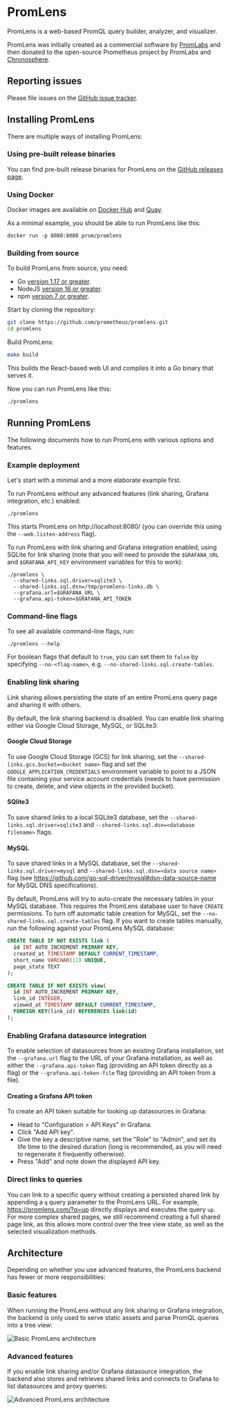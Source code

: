 # PromLens

PromLens is a web-based PromQL query builder, analyzer, and visualizer.

PromLens was initially created as a commercial software by [PromLabs](https://promlabs.com/) and then donated to the open-source Prometheus project by PromLabs and [Chronosphere](https://www.chronosphere.io/).

## Reporting issues

Please file issues on the [GitHub issue tracker](https://github.com/prometheus/promlens/issues).

## Installing PromLens

There are multiple ways of installing PromLens:

### Using pre-built release binaries

You can find pre-built release binaries for PromLens on the [GitHub releases page](https://github.com/prometheus/promlens/releases).

### Using Docker

Docker images are available on [Docker Hub](https://hub.docker.com/r/prom/promlens) and [Quay](https://quay.io/repository/prometheus/promlens).

As a minimal example, you should be able to run PromLens like this:

```
docker run -p 8080:8080 prom/promlens
```

### Building from source

To build PromLens from source, you need:

* Go [version 1.17 or greater](https://golang.org/doc/install).
* NodeJS [version 16 or greater](https://nodejs.org/).
* npm [version 7 or greater](https://www.npmjs.com/).

Start by cloning the repository:

```bash
git clone https://github.com/prometheus/promlens.git
cd promlens
```

Build PromLens:

```bash
make build
```

This builds the React-based web UI and compiles it into a Go binary that serves it.

Now you can run PromLens like this:

```bash
./promlens
```

## Running PromLens

The following documents how to run PromLens with various options and features.

### Example deployment

Let's start with a minimal and a more elaborate example first.

To run PromLens without any advanced features (link sharing, Grafana integration, etc.) enabled:

```
./promlens
```

This starts PromLens on http://localhost:8080/ (you can override this using the `--web.listen-address` flag).

To run PromLens with link sharing and Grafana integration enabled, using SQLite for link sharing (note that you will need to provide the `$GRAFANA_URL` and `$GRAFANA_API_KEY` environment variables for this to work):

```
./promlens \
  --shared-links.sql.driver=sqlite3 \
  --shared-links.sql.dsn=/tmp/promlens-links.db \
  --grafana.url=$GRAFANA_URL \
  --grafana.api-token=$GRAFANA_API_TOKEN
```

### Command-line flags

To see all available command-line flags, run:

```
./promlens --help
```

For boolean flags that default to `true`, you can set them to `false` by specifying `--no-<flag-name>`, e.g. `--no-shared-links.sql.create-tables`.

### Enabling link sharing

Link sharing allows persisting the state of an entire PromLens query page and sharing it with others.

By default, the link sharing backend is disabled. You can enable link sharing either via Google Cloud Storage, MySQL, or SQLite3:

#### Google Cloud Storage

To use Google Cloud Storage (GCS) for link sharing, set the `--shared-links.gcs.bucket=<bucket name>` flag and set the `GOOGLE_APPLICATION_CREDENTIALS` environment variable to point to a JSON file containing your service account credentials (needs to have permission to create, delete, and view objects in the provided bucket).

#### SQlite3

To save shared links to a local SQLite3 database, set the `--shared-links.sql.driver=sqlite3` and `--shared-links.sql.dsn=<database filename>` flags.

#### MySQL

To save shared links in a MySQL database, set the `--shared-links.sql.driver=mysql` and `--shared-links.sql.dsn=<data source name>` flag (see https://github.com/go-sql-driver/mysql#dsn-data-source-name for MySQL DNS specifications).

By default, PromLens will try to auto-create the necessary tables in your MySQL database. This requires the PromLens database user to have `CREATE` permissions. To turn off automatic table creation for MySQL, set the `--no-shared-links.sql.create-tables` flag. If you want to create tables manually, run the following against your PromLens MySQL database:

```sql
CREATE TABLE IF NOT EXISTS link (
  id INT AUTO_INCREMENT PRIMARY KEY,
  created_at TIMESTAMP DEFAULT CURRENT_TIMESTAMP,
  short_name VARCHAR(11) UNIQUE,
  page_state TEXT
);

CREATE TABLE IF NOT EXISTS view(
  id INT AUTO_INCREMENT PRIMARY KEY,
  link_id INTEGER,
  viewed_at TIMESTAMP DEFAULT CURRENT_TIMESTAMP,
  FOREIGN KEY(link_id) REFERENCES link(id)
);
```

### Enabling Grafana datasource integration

To enable selection of datasources from an existing Grafana installation, set the `--grafana.url` flag to the URL of your Grafana installation, as well as either the `--grafana.api-token` flag (providing an API token directly as a flag) or the `--grafana.api-token-file` flag (providing an API token from a file).

#### Creating a Grafana API token

To create an API token suitable for looking up datasources in Grafana:

- Head to "Configuration > API Keys" in Grafana.
- Click "Add API key".
- Give the key a descriptive name, set the "Role" to "Admin", and set its life time to the desired duration (long is recommended, as you will need to regenerate it frequently otherwise).
- Press "Add" and note down the displayed API key.

### Direct links to queries

You can link to a specific query without creating a persisted shared link by appending a `q` query parameter to the PromLens URL. For example, https://promlens.com/?q=up directly displays and executes the query `up`. For more complex shared pages, we still recommend creating a full shared page link, as this allows more control over the tree view state, as well as the selected visualization methods.

## Architecture

Depending on whether you use advanced features, the PromLens backend has fewer or more responsibilities:

### Basic features

When running the PromLens without any link sharing or Grafana integration, the backend is only used to serve static assets and parse PromQL queries into a tree view:

![Basic PromLens architecture](docs/images/promlens_basic_architecture.svg)

### Advanced features

If you enable link sharing and/or Grafana datasource integration, the backend also stores and retrieves shared links and connects to Grafana to list datasources and proxy queries:

![Advanced PromLens architecture](docs/images/promlens_advanced_architecture.svg)
